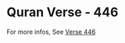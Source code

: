 # Quran Verse - 446 

For more infos, See [Verse 446](https://www.quranbookk.com/quran/search?q=446)